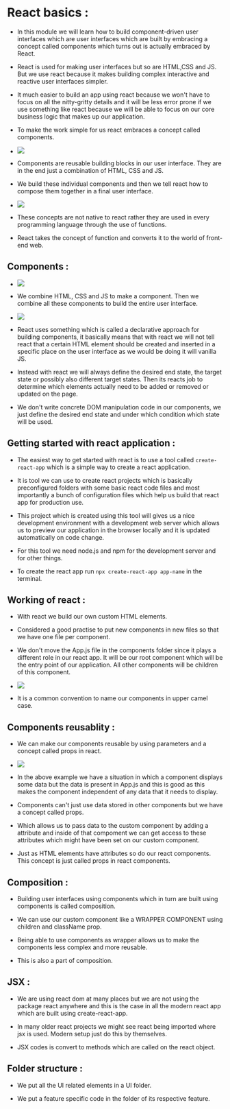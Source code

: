 # React basics :

* In this module we will learn how to build component-driven user interfaces which are user interfaces which are built by embracing a concept called components which turns out is actually embraced by React. 

* React is used for making user interfaces but so are HTML,CSS and JS. But we use react because it makes building complex interactive and reactive user interfaces simpler.

* It much easier to build an app using react because we won't have to focus on all the nitty-gritty details and it will be less error prone if we use something like react because we will be able to focus on our core business logic that makes up our application.

* To make the work simple for us react embraces a concept called components.

* ![](2022-06-15-23-30-24.png)

* Components are reusable building blocks in our user interface. They are in the end just a combination of HTML, CSS and JS.

* We build these individual components and then we tell react how to compose them together in a final user interface.

* ![](2022-06-15-23-36-11.png)

* These concepts are not native to react rather they are used in every programming language through the use of functions.

* React takes the concept of function and converts it to the world of front-end web.

## Components :

* ![](2022-06-15-23-38-36.png)

* We combine HTML, CSS and JS to make a component. Then we combine all these components to build the entire user interface.

* ![](2022-06-15-23-43-15.png)

* React uses something which is called a declarative approach for building components, it basically means that with react we will not tell react that a certain HTML element should be created and inserted in a specific place on the user interface as we would be doing it will vanilla JS.

* Instead with react we will always define the desired end state, the target state or possibly also different target states. Then its reacts job to determine which elements actually need to be added or removed or updated on the page.

* We don't write concrete DOM manipulation code in our components, we just define the desired end state and under which condition which state will be used.

## Getting started with react application :

* The easiest way to get started with react is to use a tool called `create-react-app` which is a simple way to create a react application.

* It is tool we can use to create react projects which is basically preconfigured folders with some basic react code files and most importantly a bunch of configuration files which help us build that react app for production use.

* This project which is created using this tool will gives us a nice development environment with a development web server which allows us to preview our application in the browser locally and it is updated automatically on code change.

* For this tool we need node.js and npm for the development server and for other things.

* To create the react app run `npx create-react-app app-name` in the terminal.

## Working of react : 

* With react we build our own custom HTML elements.

* Considered a good practise to put new components in new files so that we have one file per component.

* We don't move the App.js file in the components folder since it plays a different role in our react app. It will be our root component which will be the entry point of our application. All other components will be children of this component.

* ![](2022-06-16-01-12-02.png)

* It is a common convention to name our components in upper camel case.

## Components reusablity :

* We can make our components reusable by using parameters and a concept called props in react.

* ![](2022-06-16-15-32-53.png)

* In the above example we have a situation in which a component displays some data but the data is present in App.js and this is good as this makes the component independent of any data that it needs to display.

* Components can't just use data stored in other components but we have a concept called props.

* Which allows us to pass data to the custom component by adding a attribute and inside of that compoment we can get access to these attributes which might have been set on our custom component.

* Just as HTML elements have attributes so do our react components. This concept is just called props in react components.

## Composition :

* Building user interfaces using components which in turn are built using components is called composition.

* We can use our custom component like a WRAPPER COMPONENT using children and className prop.

* Being able to use components as wrapper allows us to make the components less complex and more reusable.

* This is also a part of composition.

## JSX : 

* We are using react dom at many places but we are not using the package react anywhere and this is the case in all the modern react app which are built using create-react-app.

* In many older react projects we might see react being imported where jsx is used. Modern setup just do this by themselves.

* JSX codes is convert to methods which are called on the react object.

## Folder structure :

* We put all the UI related elements in a UI folder.

* We put a feature specific code in the folder of its respective feature.